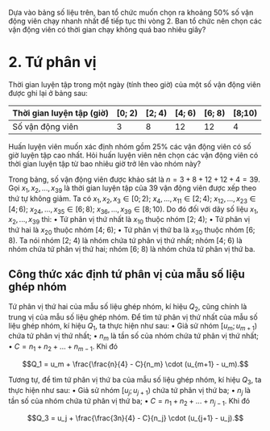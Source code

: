 Dựa vào bảng số liệu trên, ban tổ chức muốn chọn ra khoảng 50% số vận động viên chạy nhanh nhất để tiếp tục thi vòng 2. Ban tổ chức nên chọn các vận động viên có thời gian chạy không quá bao nhiêu giây?

# 2. Tứ phân vị

Thời gian luyện tập trong một ngày (tính theo giờ) của một số vận động viên được ghi lại ở bảng sau:

| Thời gian luyện tập (giờ) | [0; 2) | [2; 4) | [4; 6) | [6; 8) | [8;10) |
|---------------------------|--------|--------|--------|--------|--------|
| Số vận động viên          |   3    |   8    |   12   |   12   |   4    |

Huấn luyện viên muốn xác định nhóm gồm 25% các vận động viên có số giờ luyện tập cao nhất. Hỏi huấn luyện viên nên chọn các vận động viên có thời gian luyện tập từ bao nhiêu giờ trở lên vào nhóm này?

Trong bảng, số vận động viên được khảo sát là $n = 3 + 8 + 12 + 12 + 4 = 39$.
Gọi $x_1, x_2, ..., x_{39}$ là thời gian luyện tập của 39 vận động viên được xếp theo thứ tự không giảm. Ta có $x_1, x_2, x_3 \in [0; 2)$; $x_4, ..., x_{11} \in [2; 4)$; $x_{12}, ..., x_{23} \in [4; 6)$; $x_{24}, ..., x_{35} \in [6; 8)$; $x_{36}, ..., x_{39} \in [8; 10)$. Do đó đối với dãy số liệu $x_1, x_2, ..., x_{39}$ thì:
• Tứ phân vị thứ nhất là $x_{10}$ thuộc nhóm [2; 4);
• Tứ phân vị thứ hai là $x_{20}$ thuộc nhóm [4; 6);
• Tứ phân vị thứ ba là $x_{30}$ thuộc nhóm [6; 8).
Ta nói nhóm [2; 4) là nhóm chứa tứ phân vị thứ nhất; nhóm [4; 6) là nhóm chứa tứ phân vị thứ hai; nhóm [6; 8) là nhóm chứa tứ phân vị thứ ba.

## Công thức xác định tứ phân vị của mẫu số liệu ghép nhóm
Tứ phân vị thứ hai của mẫu số liệu ghép nhóm, kí hiệu $Q_2$, cũng chính là trung vị của mẫu số liệu ghép nhóm.
Để tìm tứ phân vị thứ nhất của mẫu số liệu ghép nhóm, kí hiệu $Q_1$, ta thực hiện như sau:
• Giả sử nhóm $[u_m; u_{m+1})$ chứa tứ phân vị thứ nhất;
• $n_m$ là tần số của nhóm chứa tứ phân vị thứ nhất;
• $C = n_1 + n_2 + ... + n_{m-1}$.
Khi đó

$$Q_1 = u_m + \frac{\frac{n}{4} - C}{n_m} \cdot (u_{m+1} - u_m).$$

Tương tự, để tìm tứ phân vị thứ ba của mẫu số liệu ghép nhóm, kí hiệu $Q_3$, ta thực hiện như sau:
• Giả sử nhóm $[u_j; u_{j+1})$ chứa tứ phân vị thứ ba;
• $n_j$ là tần số của nhóm chứa tứ phân vị thứ ba;
• $C = n_1 + n_2 + ... + n_{j-1}$.
Khi đó

$$Q_3 = u_j + \frac{\frac{3n}{4} - C}{n_j} \cdot (u_{j+1} - u_j).$$
